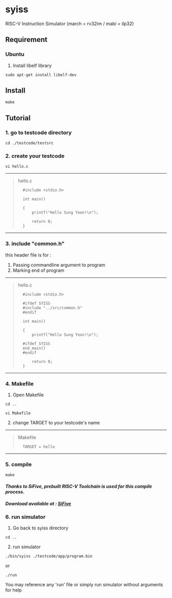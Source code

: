 # syiss
RISC-V Instruction Simulator 
(march = rv32im / mabi = ilp32)


## Requirement

### Ubuntu

1. Install libelf library


```
sudo apt-get install libelf-dev
```


## Install

	make

## Tutorial

### 1. go to testcode directory

 	cd ./testcode/testsrc

### 2. create your testcode

 	vi hello.c
 
 ***
> hello.c
> 
>	 	#include <stdio.h>
>	 
>	 	int main()
>	 
>	 	{
>	 		printf("Hello Sung Yeon!\n");
>	 
>	 		return 0;
>	 	}
 
 ***


### 3. include "common.h"

 this header file is for :
  1. Passing commandline argument to program
  2. Marking end of program
 
 	 
 ***
> hello.c
> 
>	 	#include <stdio.h>
>	 
>	 	#ifdef SYISS
>	 	#include "../src/common.h"
>	 	#endif
>	 
>	 	int main()
>	 
>	 	{
>	 		printf("Hello Sung Yeon!\n");
>	 		
>	 	#ifdef SYISS
>	 	end_main()
>	 	#endif
>
>	 		return 0;
>	 	}
 
 
 ***

### 4. Makefile

  1. Open Makefile

 	cd ..
 
 	vi Makefile
 
  2. change TARGET to your testcode's name

***
> Makefile
> 
>	 	TARGET = hello

***

### 5. compile

```
make
```

#### _Thanks to SiFive, prebuilt RISC-V Toolchain is used for this compile process._
##### _Download available at : [SiFive](https://www.sifive.com/boards "semifive link")_

### 6. run simulator

 1. Go back to syiss directory


```
cd ..
```


 2. run simulator


```
./bin/syiss ./testcode/app/program.bin
```


or

```
./run
```

 You may reference any 'run' file or simply run simulator without arguments for help
